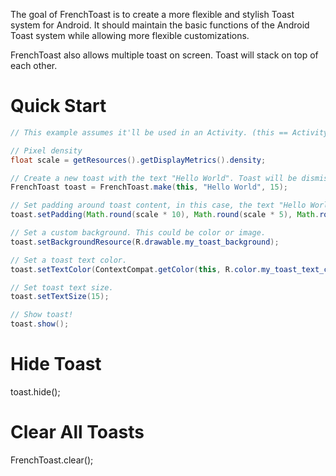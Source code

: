 The goal of FrenchToast is to create a more flexible and stylish Toast system for Android. It should maintain the basic functions of the Android Toast system while allowing more flexible customizations.

FrenchToast also allows multiple toast on screen. Toast will stack on top of each other.

# Quick Start

```Java
// This example assumes it'll be used in an Activity. (this == Activity).

// Pixel density
float scale = getResources().getDisplayMetrics().density;

// Create a new toast with the text "Hello World". Toast will be dismissed in 15 seconds.
FrenchToast toast = FrenchToast.make(this, "Hello World", 15);

// Set padding around toast content, in this case, the text "Hello World".
toast.setPadding(Math.round(scale * 10), Math.round(scale * 5), Math.round(scale * 10), Math.round(scale * 5));

// Set a custom background. This could be color or image.
toast.setBackgroundResource(R.drawable.my_toast_background);

// Set a toast text color.
toast.setTextColor(ContextCompat.getColor(this, R.color.my_toast_text_color));

// Set toast text size.
toast.setTextSize(15);

// Show toast!
toast.show();
```

# Hide Toast
toast.hide();

# Clear All Toasts
FrenchToast.clear();
